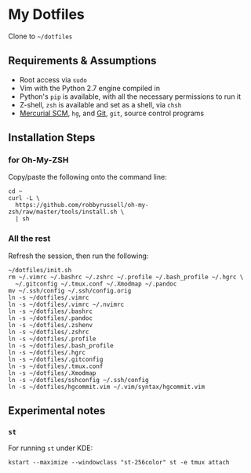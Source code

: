 # My Dotfiles

Clone to `~/dotfiles`

## Requirements & Assumptions

* Root access via `sudo`
* Vim with the Python 2.7 engine compiled in
* Python's `pip` is available, with all the necessary permissions to run it
* Z-shell, `zsh` is available and set as a shell, via `chsh`
* [Mercurial SCM][], `hg`, and [Git][], `git`, source control programs

## Installation Steps

### for Oh-My-ZSH

Copy/paste the following onto the command line:

    cd ~
    curl -L \
      https://github.com/robbyrussell/oh-my-zsh/raw/master/tools/install.sh \
      | sh

### All the rest

Refresh the session, then run the following:

    ~/dotfiles/init.sh
    rm ~/.vimrc ~/.bashrc ~/.zshrc ~/.profile ~/.bash_profile ~/.hgrc \
      ~/.gitconfig ~/.tmux.conf ~/.Xmodmap ~/.pandoc
    mv ~/.ssh/config ~/.ssh/config.orig
    ln -s ~/dotfiles/.vimrc
    ln -s ~/dotfiles/.vimrc ~/.nvimrc
    ln -s ~/dotfiles/.bashrc
    ln -s ~/dotfiles/.pandoc
    ln -s ~/dotfiles/.zshenv
    ln -s ~/dotfiles/.zshrc
    ln -s ~/dotfiles/.profile
    ln -s ~/dotfiles/.bash_profile
    ln -s ~/dotfiles/.hgrc
    ln -s ~/dotfiles/.gitconfig
    ln -s ~/dotfiles/.tmux.conf
    ln -s ~/dotfiles/.Xmodmap
    ln -s ~/dotfiles/sshconfig ~/.ssh/config
    ln -s ~/dotfiles/hgcommit.vim ~/.vim/syntax/hgcommit.vim

## Experimental notes

### `st`

For running `st` under KDE:

    kstart --maximize --windowclass "st-256color" st -e tmux attach

[Mercurial SCM]: http://mercurial.selenic.com
[Git]: http://git-scm.com
